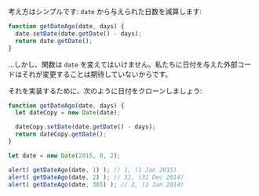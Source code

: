 考え方はシンプルです: `date` から与えられた日数を減算します:

```js
function getDateAgo(date, days) {
  date.setDate(date.getDate() - days);
  return date.getDate();
}
```

...しかし、関数は `date` を変えてはいけません。私たちに日付を与えた外部コードはそれが変更することは期待していないからです。

それを実装するために、次のように日付をクローンしましょう:

```js run demo
function getDateAgo(date, days) {
  let dateCopy = new Date(date);

  dateCopy.setDate(date.getDate() - days);
  return dateCopy.getDate();
}

let date = new Date(2015, 0, 2);

alert( getDateAgo(date, 1) ); // 1, (1 Jan 2015)
alert( getDateAgo(date, 2) ); // 31, (31 Dec 2014)
alert( getDateAgo(date, 365) ); // 2, (2 Jan 2014)
```
